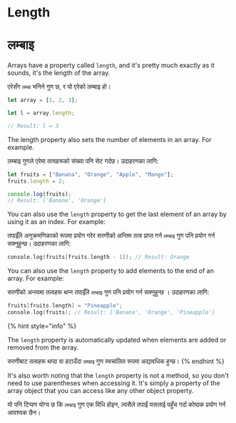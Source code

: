 # Length

# लम्बाइ

Arrays have a property called `length`, and it's pretty much exactly as it sounds, it's the length of the array.

एरेसँग `लम्बा` भनिने गुण छ, र यो एरेको लम्बाइ हो।

```javascript
let array = [1, 2, 3];

let l = array.length;

// Result: l = 3
```

The length property also sets the number of elements in an array. For example.

लम्बाइ गुणले एरेमा तत्वहरूको संख्या पनि सेट गर्दछ। उदाहरणका लागि:

```javascript
let fruits = ["Banana", "Orange", "Apple", "Mango"];
fruits.length = 2;

console.log(fruits);
// Result: ['Banana', 'Orange']
```

You can also use the `length` property to get the last element of an array by using it as an index. For example:

तपाईँले अनुक्रमणिकाको रूपमा प्रयोग गरेर सरणीको अन्तिम तत्व प्राप्त गर्न `लम्बाइ` गुण पनि प्रयोग गर्न सक्नुहुन्छ। उदाहरणका लागि:

```c
console.log(fruits[fruits.length - 1]); // Result: Orange
```

You can also use the `length` property to add elements to the end of an array. For example:

सरणीको अन्त्यमा तत्वहरू थप्न तपाईँले `लम्बाइ` गुण पनि प्रयोग गर्न सक्नुहुन्छ । उदाहरणका लागि:

```c
fruits[fruits.length] = "Pineapple";
console.log(fruits); // Result: ['Banana', 'Orange', 'Pineapple']
```

{% hint style="info" %}


The `length` property is automatically updated when elements are added or removed from the array.

सरणीबाट तत्वहरू थप्दा वा हटाउँदा `लम्बाइ` गुण स्वचालित रूपमा अद्यावधिक हुन्छ।
{% endhint %}

It's also worth noting that the `length` property is not a method, so you don't need to use parentheses when accessing it. It's simply a property of the array object that you can access like any other object property.

यो पनि टिप्पण योग्य छ कि `लम्बाइ` गुण एक विधि होइन, त्यसैले तपाईं यसलाई पहुँच गर्दा कोष्ठक प्रयोग गर्न आवश्यक छैन।


